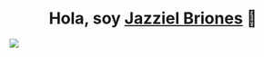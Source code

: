 <div align="center">
<h1 align="center">Hola, soy <a href="">Jazziel Briones</a> 👋</h1>
</div>
<img src="![image](https://github.com/JazzielGod/JazzielGod/assets/134029154/67555289-42af-4635-8359-142006406a0e)
">
